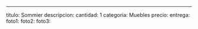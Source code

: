 ---
titulo: Sommier
descripcion: 
cantidad: 1
categoria: Muebles
precio: 
entrega: 
foto1: 
foto2: 
foto3: 
